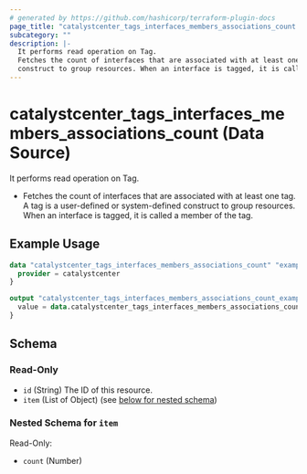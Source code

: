 ```yaml
---
# generated by https://github.com/hashicorp/terraform-plugin-docs
page_title: "catalystcenter_tags_interfaces_members_associations_count Data Source - terraform-provider-catalystcenter"
subcategory: ""
description: |-
  It performs read operation on Tag.
  Fetches the count of interfaces that are associated with at least one tag. A tag is a user-defined or system-defined
  construct to group resources. When an interface is tagged, it is called a member of the tag.
---
```


# catalystcenter_tags_interfaces_members_associations_count (Data Source)

It performs read operation on Tag.

- Fetches the count of interfaces that are associated with at least one tag. A tag is a user-defined or system-defined
construct to group resources. When an interface is tagged, it is called a member of the tag.

## Example Usage

```terraform
data "catalystcenter_tags_interfaces_members_associations_count" "example" {
  provider = catalystcenter
}

output "catalystcenter_tags_interfaces_members_associations_count_example" {
  value = data.catalystcenter_tags_interfaces_members_associations_count.example.item
}
```

<!-- schema generated by tfplugindocs -->
## Schema

### Read-Only

- `id` (String) The ID of this resource.
- `item` (List of Object) (see [below for nested schema](#nestedatt--item))

<a id="nestedatt--item"></a>
### Nested Schema for `item`

Read-Only:

- `count` (Number)
